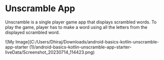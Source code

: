 Unscramble App
===================================

Unscramble is  a single player game app that displays scrambled words. To play the game, player has
to make a word using all the letters from the displayed scrambled word.



![My Image](C:/Users/Dhiraj/Downloads/android-basics-kotlin-unscramble-app-starter (1)/android-basics-kotlin-unscramble-app-starter-liveData/Screenshot_20230714_114423.png)
